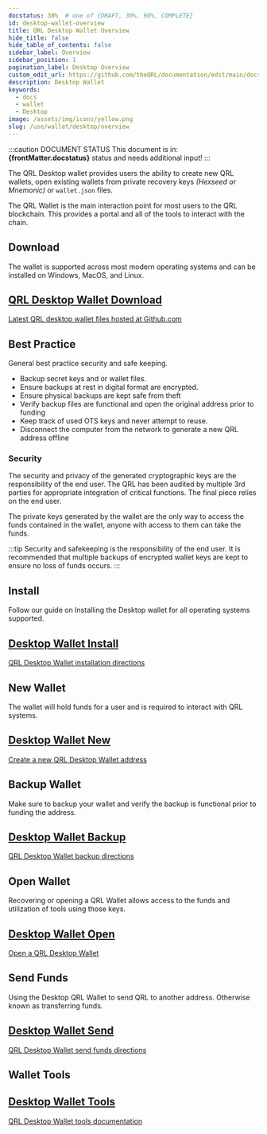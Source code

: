 ```yaml
---
docstatus: 30%  # one of {DRAFT, 30%, 90%, COMPLETE}
id: desktop-wallet-overview
title: QRL Desktop Wallet Overview
hide_title: false
hide_table_of_contents: false
sidebar_label: Overview
sidebar_position: 1
pagination_label: Desktop Overview
custom_edit_url: https://github.com/theQRL/documentation/edit/main/docs/Wallet/qrl-wallet.md
description: Desktop Wallet
keywords:
  - docs
  - wallet
  - Desktop
image: /assets/img/icons/yellow.png
slug: /use/wallet/desktop/overview
---
```



:::caution DOCUMENT STATUS 
<span>This document is in: <b>{frontMatter.docstatus}</b> status and needs additional input!</span>
:::

The QRL Desktop wallet provides users the ability to create new QRL wallets, open existing wallets from private recovery keys *(Hexseed or Mnemonic)* or `wallet.json` files. 

The QRL Wallet is the main interaction point for most users to the QRL blockchain. This provides a portal and all of the tools to interact with the chain.

## Download 

The wallet is supported across most modern operating systems and can be installed on Windows, MacOS, and Linux.

<span>
  <section class="row list_node_modules-@docusaurus-theme-classic-lib-theme-DocCategoryGeneratedIndexPage-styles-module">
        <article class="col col--6 margin-bottom--md">
            <a class="card padding--md cardContainer_node_modules-@docusaurus-theme-classic-lib-theme-DocCard-styles-module" href="https://github.com/theQRL/qrl-wallet/releases/latest">
                <h2 class="text--truncate cardTitle_node_modules-@docusaurus-theme-classic-lib-theme-DocCard-styles-module" title="QRL Desktop Wallet Download">
                    QRL Desktop Wallet Download
                </h2>
                <p class="text--truncate cardDescription_node_modules-@docusaurus-theme-classic-lib-theme-DocCard-styles-module" 
               title="QRL desktop wallet files">
                    Latest QRL desktop wallet files hosted at Github.com
                </p>
            </a>
        </article>
    </section>
</span>


## Best Practice

General best practice security and safe keeping.

- Backup secret keys and or wallet files.
- Ensure backups at rest in digital format are encrypted. 
- Ensure physical backups are kept safe from theft
- Verify backup files are functional and open the original address prior to funding
- Keep track of used OTS keys and never attempt to reuse.
- Disconnect the computer from the network to generate a new QRL address offline


### Security

The security and privacy of the generated cryptographic keys are the responsibility of the end user. The QRL has been audited by multiple 3rd parties for appropriate integration of critical functions. The final piece relies on the end user.

The private keys generated by the wallet are the only way to access the funds contained in the wallet, anyone with access to them can take the funds.

:::tip
Security and safekeeping is the responsibility of the end user. It is recommended that multiple backups of encrypted wallet keys are kept to ensure no loss of funds occurs.
:::



## Install

Follow our guide on Installing the Desktop wallet for all operating systems supported.



<span>
  <section class="row list_node_modules-@docusaurus-theme-classic-lib-theme-DocCategoryGeneratedIndexPage-styles-module">
    <article class="col col--6 margin-bottom--lg">
      <a class="card padding--lg cardContainer_node_modules-@docusaurus-theme-classic-lib-theme-DocCard-styles-module" href="/use/wallet/desktop/install">
        <h2 class="text--truncate cardTitle_node_modules-@docusaurus-theme-classic-lib-theme-DocCard-styles-module" title="Desktop Wallet Install">
          Desktop Wallet Install
        </h2>
        <p class="text--truncate cardDescription_node_modules-@docusaurus-theme-classic-lib-theme-DocCard-styles-module" title="QRL Desktop Wallet installation directions">
          QRL Desktop Wallet installation directions
        </p>
      </a>
    </article>
  </section>
</span>



## New Wallet

The wallet will hold funds for a user and is required to interact with QRL systems.

<span>
  <section class="row list_node_modules-@docusaurus-theme-classic-lib-theme-DocCategoryGeneratedIndexPage-styles-module">
    <article class="col col--6 margin-bottom--lg">
      <a class="card padding--lg cardContainer_node_modules-@docusaurus-theme-classic-lib-theme-DocCard-styles-module" href="/use/wallet/desktop/new">
        <h2 class="text--truncate cardTitle_node_modules-@docusaurus-theme-classic-lib-theme-DocCard-styles-module" title="Desktop Wallet New">
          Desktop Wallet New
        </h2>
        <p class="text--truncate cardDescription_node_modules-@docusaurus-theme-classic-lib-theme-DocCard-styles-module" title="Create a new QRL Desktop Wallet address">
          Create a new QRL Desktop Wallet address
        </p>
      </a>
    </article>
  </section>
</span>



## Backup Wallet

Make sure to backup your wallet and verify the backup is functional prior to funding the address.

<span>
  <section class="row list_node_modules-@docusaurus-theme-classic-lib-theme-DocCategoryGeneratedIndexPage-styles-module">
    <article class="col col--6 margin-bottom--lg">
      <a class="card padding--lg cardContainer_node_modules-@docusaurus-theme-classic-lib-theme-DocCard-styles-module" href="/use/wallet/desktop/backup">
        <h2 class="text--truncate cardTitle_node_modules-@docusaurus-theme-classic-lib-theme-DocCard-styles-module" title="Desktop Wallet Backup">
          Desktop Wallet Backup
        </h2>
        <p class="text--truncate cardDescription_node_modules-@docusaurus-theme-classic-lib-theme-DocCard-styles-module" title="QRL Desktop Wallet backup directions">
          QRL Desktop Wallet backup directions
        </p>
      </a>
    </article>
  </section>
</span>


## Open Wallet

Recovering or opening a QRL Wallet allows access to the funds and utilization of tools using those keys.

<span>
  <section class="row list_node_modules-@docusaurus-theme-classic-lib-theme-DocCategoryGeneratedIndexPage-styles-module">
    <article class="col col--6 margin-bottom--lg">
      <a class="card padding--lg cardContainer_node_modules-@docusaurus-theme-classic-lib-theme-DocCard-styles-module" href="/use/wallet/desktop/open">
        <h2 class="text--truncate cardTitle_node_modules-@docusaurus-theme-classic-lib-theme-DocCard-styles-module" title="Desktop Wallet Open">
          Desktop Wallet Open
        </h2>
        <p class="text--truncate cardDescription_node_modules-@docusaurus-theme-classic-lib-theme-DocCard-styles-module" title="Open a QRL Desktop Wallet">
          Open a QRL Desktop Wallet
        </p>
      </a>
    </article>
  </section>
</span>


## Send Funds

Using the Desktop QRL Wallet to send QRL to another address. Otherwise known as transferring funds.

<span>
  <section class="row list_node_modules-@docusaurus-theme-classic-lib-theme-DocCategoryGeneratedIndexPage-styles-module">
    <article class="col col--6 margin-bottom--lg">
      <a class="card padding--lg cardContainer_node_modules-@docusaurus-theme-classic-lib-theme-DocCard-styles-module" href="/use/wallet/desktop/send">
        <h2 class="text--truncate cardTitle_node_modules-@docusaurus-theme-classic-lib-theme-DocCard-styles-module" title="Desktop Wallet Send">
          Desktop Wallet Send
        </h2>
        <p class="text--truncate cardDescription_node_modules-@docusaurus-theme-classic-lib-theme-DocCard-styles-module" title="QRL Desktop Wallet send funds directions">
          QRL Desktop Wallet send funds directions
        </p>
      </a>
    </article>
  </section>
</span>


## Wallet Tools

<span>
  <section class="row list_node_modules-@docusaurus-theme-classic-lib-theme-DocCategoryGeneratedIndexPage-styles-module">
    <article class="col col--6 margin-bottom--lg">
      <a class="card padding--lg cardContainer_node_modules-@docusaurus-theme-classic-lib-theme-DocCard-styles-module" href="/use/tools">
        <h2 class="text--truncate cardTitle_node_modules-@docusaurus-theme-classic-lib-theme-DocCard-styles-module" title="Desktop Wallet Tools">
          Desktop Wallet Tools
        </h2>
        <p class="text--truncate cardDescription_node_modules-@docusaurus-theme-classic-lib-theme-DocCard-styles-module" title="QRL Desktop Wallet tools documentation">
          QRL Desktop Wallet tools documentation
        </p>
      </a>
    </article>
  </section>
</span>

